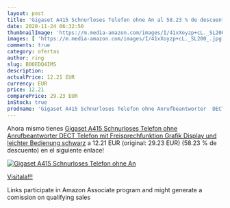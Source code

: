 ```yaml
---
layout: post
title: 'Gigaset A415 Schnurloses Telefon ohne An al 58.23 % de descuento'
date: 2020-11-24 06:32:50
thumbnailImage: 'https://m.media-amazon.com/images/I/41xXoyzp+cL._SL200_.jpg'
images: [ 'https://m.media-amazon.com/images/I/41xXoyzp+cL._SL200_.jpg' ]
comments: true
category: ofertas
author: ring
slug: B00EDQ4IMS
description:
actualPrice: 12.21 EUR
currency: EUR
price: 12.21
comparePrice: 29.23 EUR
inStock: true
prodname: 'Gigaset A415 Schnurloses Telefon ohne Anrufbeantworter  DECT Telefon  mit Freisprechfunktion  Grafik Display und leichter Bedienung  schwarz'
---
```


Ahora mismo tienes [Gigaset A415 Schnurloses Telefon ohne Anrufbeantworter  DECT Telefon  mit Freisprechfunktion  Grafik Display und leichter Bedienung  schwarz](https://www.amazon.de/dp/B00EDQ4IMS/?tag=tolees0ca-21) a 12.21 EUR (original: 29.23 EUR) (58.23 %  de descuento) en el siguiente enlace!

[![Gigaset A415 Schnurloses Telefon ohne An](https://m.media-amazon.com/images/I/41xXoyzp+cL._SL200_.jpg)](https://www.amazon.de/dp/B00EDQ4IMS/?tag=tolees0ca-21)

[Visítala!!!](https://www.amazon.de/dp/B00EDQ4IMS/?tag=tolees0ca-21)

Links participate in Amazon Associate program and might generate a comission on qualifying sales
